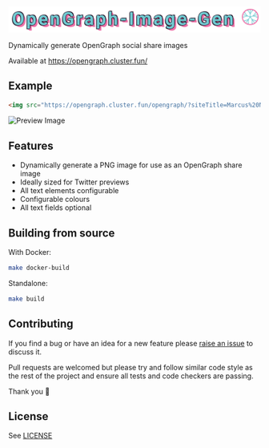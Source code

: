![OpenGraph-Image-Gen](logo.png)

Dynamically generate OpenGraph social share images

Available at https://opengraph.cluster.fun/

## Example

```html
<img src="https://opengraph.cluster.fun/opengraph/?siteTitle=Marcus%20Noble&title=OpenGraph-Image-Gen&tags=opengraph%2Cgolang%2Ctwitter%2Cshare%2Csocial&image=https%3A%2F%2Fmarcusnoble.co.uk%2Fimages%2Fmarcus.jpg&twitter=Marcus_Noble_&github=AverageMarcus&website=www.MarcusNoble.co.uk&bgColor=%23ffffff&fgColor=%23263943" />
```

![Preview Image](https://opengraph.cluster.fun/opengraph/?siteTitle=Marcus%20Noble&title=OpenGraph-Image-Gen&tags=opengraph%2Cgolang%2Ctwitter%2Cshare%2Csocial&image=https%3A%2F%2Fmarcusnoble.co.uk%2Fimages%2Fmarcus.jpg&twitter=Marcus_Noble_&github=AverageMarcus&website=www.MarcusNoble.co.uk&bgColor=%23ffffff&fgColor=%23263943)

## Features

* Dynamically generate a PNG image for use as an OpenGraph share image
* Ideally sized for Twitter previews
* All text elements configurable
* Configurable colours
* All text fields optional

## Building from source

With Docker:

```sh
make docker-build
```

Standalone:

```sh
make build
```

## Contributing

If you find a bug or have an idea for a new feature please [raise an issue](issues/new) to discuss it.

Pull requests are welcomed but please try and follow similar code style as the rest of the project and ensure all tests and code checkers are passing.

Thank you 💛

## License

See [LICENSE](LICENSE)

